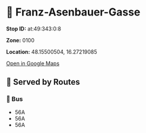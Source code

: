 # 🚉 Franz-Asenbauer-Gasse


**Stop ID:** at:49:343:0:8

**Zone:** 0100

**Location:** 48.15500504, 16.27219085

[Open in Google Maps](https://www.google.com/maps?q=48.15500504,16.27219085)

## 🚆 Served by Routes

### 🚌 Bus
- 56A
- 56A
- 56A